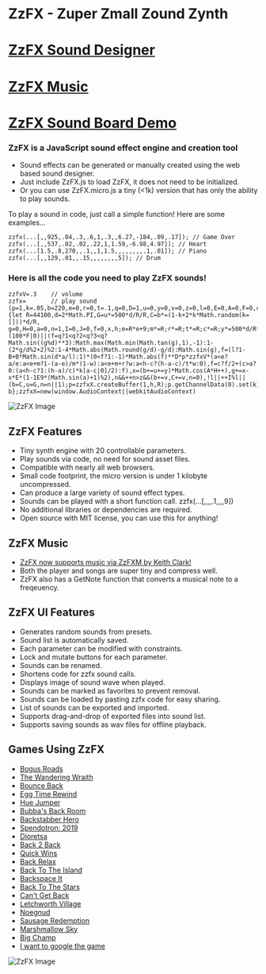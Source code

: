 # ZzFX - Zuper Zmall Zound Zynth

# [ZzFX Sound Designer](https://killedbyapixel.github.io/ZzFX)
# [ZzFX Music](https://keithclark.github.io/ZzFXM/)
# [ZzFX Sound Board Demo](https://codepen.io/KilledByAPixel/full/BaowKzv)

### ZzFX is a JavaScript sound effect engine and creation tool

- Sound effects can be generated or manually created using the web based sound designer.
- Just include ZzFX.js to load ZzFX, it does not need to be initialized.
- Or you can use ZzFX.micro.js a tiny (<1k) version that has only the ability to play sounds.

To play a sound in code, just call a simple function! Here are some examples...

```
zzfx(...[,,925,.04,.3,.6,1,.3,,6.27,-184,.09,.17]); // Game Over
zzfx(...[,,537,.02,.02,.22,1,1.59,-6.98,4.97]); // Heart
zzfx(...[1.5,.8,270,,.1,,1,1.5,,,,,,,,.1,.01]); // Piano
zzfx(...[,,129,.01,,.15,,,,,,,,5]); // Drum
```

### Here is all the code you need to play ZzFX sounds!

```
zzfxV=.3    // volume
zzfx=       // play sound
(p=1,k=.05,b=220,e=0,r=0,t=.1,q=0,D=1,u=0,y=0,v=0,z=0,l=0,E=0,A=0,F=0,c=0,w=1,m=0,B=0)=>{let R=44100,d=2*Math.PI,G=u*=500*d/R/R,C=b*=(1-k+2*k*Math.random(k=[]))*d/R, g=0,H=0,a=0,n=1,I=0,J=0,f=0,x,h;e=R*e+9;m*=R;r*=R;t*=R;c*=R;y*=500*d/R**3;A*=d/R;v*=d/R;z*=R;l=R*l|0;for(h=e+m+r+t+c|0;a<h;k[a++]=f)++J%(100*F|0)||(f=q?1<q?2<q?3<q?Math.sin((g%d)**3):Math.max(Math.min(Math.tan(g),1),-1):1-(2*g/d%2+2)%2:1-4*Math.abs(Math.round(g/d)-g/d):Math.sin(g),f=(l?1-B+B*Math.sin(d*a/l):1)*(0<f?1:-1)*Math.abs(f)**D*p*zzfxV*(a<e?a/e:a<e+m?1-(a-e)/m*(1-w):a<e+m+r?w:a<h-c?(h-a-c)/t*w:0),f=c?f/2+(c>a?0:(a<h-c?1:(h-a)/c)*k[a-c|0]/2):f),x=(b+=u+=y)*Math.cos(A*H++),g+=x-x*E*(1-1E9*(Math.sin(a)+1)%2),n&&++n>z&&(b+=v,C+=v,n=0),!l||++I%l||(b=C,u=G,n=n||1);p=zzfxX.createBuffer(1,h,R);p.getChannelData(0).set(k);b=zzfxX.createBufferSource();b.buffer=p;b.connect(zzfxX.destination);b.start();return b};zzfxX=new(window.AudioContext||webkitAudioContext)
```

![ZzFX Image](/screenshot.jpg)

## ZzFX Features

- Tiny synth engine with 20 controllable parameters.
- Play sounds via code, no need for sound asset files.
- Compatible with nearly all web browsers.
- Small code footprint, the micro version is under 1 kilobyte uncompressed.
- Can produce a large variety of sound effect types.
- Sounds can be played with a short function call. zzfx(...[,,,,.1,,,,9])
- No additional libraries or dependencies are required.
- Open source with MIT license, you can use this for anything!

## ZzFX Music

- [ZzFX now supports music via ZzFXM by Keith Clark!](https://keithclark.github.io/ZzFXM/)
- Both the player and songs are super tiny and compress well.
- ZzFX also has a GetNote function that converts a musical note to a freqeuency.

## ZzFX UI Features

- Generates random sounds from presets.
- Sound list is automatically saved.
- Each parameter can be modified with constraints.
- Lock and mutate buttons for each parameter.
- Sounds can be renamed.
- Shortens code for zzfx sound calls.
- Displays image of sound wave when played.
- Sounds can be marked as favorites to prevent removal.
- Sounds can be loaded by pasting zzfx code for easy sharing.
- List of sounds can be exported and imported.
- Supports drag-and-drop of exported files into sound list.
- Supports saving sounds as wav files for offline playback.

## Games Using ZzFX

- [Bogus Roads](https://www.newgrounds.com/portal/view/747570)
- [The Wandering Wraith](https://js13kgames.com/entries/the-wandering-wraith)
- [Bounce Back](https://www.newgrounds.com/portal/view/755171)
- [Egg Time Rewind](https://killedbyapixel.itch.io/egg-time)
- [Hue Jumper](https://killedbyapixel.itch.io/hue-jumper)
- [Bubba's Back Room](https://js13kgames.com/entries/bubbas-back-room)
- [Backstabber Hero](https://js13kgames.com/entries/backstabber-hero)
- [Spendotron: 2019](https://killedbyapixel.itch.io/currency-wars)
- [Dioretsa](https://js13kgames.com/entries/20461-dioretsa)
- [Back 2 Back](https://js13kgames.com/entries/back-2-back)
- [Quick Wins](https://js13kgames.com/entries/quick-wins)
- [Back Relax](http://js13kgames.com/entries/back-relax)
- [Back To The Island](https://js13kgames.com/entries/back-to-the-island)
- [Backspace It](http://js13kgames.com/entries/backspace-it)
- [Back To The Stars](https://js13kgames.com/entries/back-to-the-stars)
- [Can't Get Back](https://js13kgames.com/entries/cant-get-back)
- [Letchworth Village](https://js13kgames.com/entries/letchworth-village)
- [Noegnud](https://js13kgames.com/entries/noegnud)
- [Sausage Redemption](https://gogoprog.itch.io/sausage-redemption)
- [Marshmallow Sky](https://github.com/baturinsky/marshmallow-sky) 
- [Big Champ](https://js13kgames.com/entries/big-champ)
- [I want to google the game](https://js13kgames.com/entries/i-want-to-google-the-game)

![ZzFX Image](/favicon.png) 

